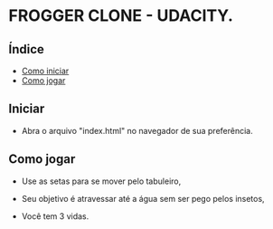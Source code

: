 # FROGGER CLONE - UDACITY.

## Índice

- [Como iniciar](#iniciar)
- [Como jogar](#jogar)

## Iniciar

 + Abra o arquivo "index.html" no navegador de sua preferência.

## Como jogar

 + Use as setas para se mover pelo tabuleiro,

 + Seu objetivo é atravessar até a água sem ser pego pelos insetos,

 + Você tem 3 vidas.
